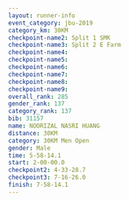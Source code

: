 ```yaml
---
layout: runner-info 
event_category: jbu-2019 
category_km: 30KM 
checkpoint-name2: Split 1 SMK 
checkpoint-name3: Split 2 E Farm 
checkpoint-name4: 
checkpoint-name5: 
checkpoint-name6: 
checkpoint-name7: 
checkpoint-name8: 
checkpoint-name9: 
overall_rank: 285
gender_rank: 137
category_rank: 137
bib: 31157
name: NOORIZAL NASRI HUANG
distance: 30KM
category: 30KM Men Open
gender: Male
time: 5-58-14.1
start: 2-00-00.0
checkpoint2: 4-33-28.7
checkpoint3: 7-16-26.0
finish: 7-58-14.1
---
```

